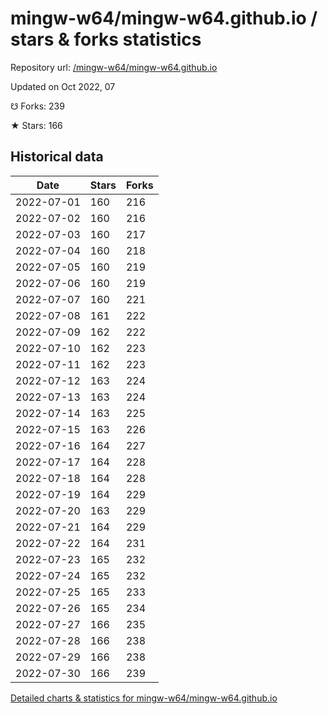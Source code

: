 # mingw-w64/mingw-w64.github.io / stars & forks statistics

Repository url: [/mingw-w64/mingw-w64.github.io](https://github.com/mingw-w64/mingw-w64.github.io)

Updated on Oct 2022, 07

☋ Forks: 239

★ Stars: 166

## Historical data
| Date | Stars | Forks |
|------|-------|-------|
| 2022-07-01 | 160 | 216 | 
| 2022-07-02 | 160 | 216 | 
| 2022-07-03 | 160 | 217 | 
| 2022-07-04 | 160 | 218 | 
| 2022-07-05 | 160 | 219 | 
| 2022-07-06 | 160 | 219 | 
| 2022-07-07 | 160 | 221 | 
| 2022-07-08 | 161 | 222 | 
| 2022-07-09 | 162 | 222 | 
| 2022-07-10 | 162 | 223 | 
| 2022-07-11 | 162 | 223 | 
| 2022-07-12 | 163 | 224 | 
| 2022-07-13 | 163 | 224 | 
| 2022-07-14 | 163 | 225 | 
| 2022-07-15 | 163 | 226 | 
| 2022-07-16 | 164 | 227 | 
| 2022-07-17 | 164 | 228 | 
| 2022-07-18 | 164 | 228 | 
| 2022-07-19 | 164 | 229 | 
| 2022-07-20 | 163 | 229 | 
| 2022-07-21 | 164 | 229 | 
| 2022-07-22 | 164 | 231 | 
| 2022-07-23 | 165 | 232 | 
| 2022-07-24 | 165 | 232 | 
| 2022-07-25 | 165 | 233 | 
| 2022-07-26 | 165 | 234 | 
| 2022-07-27 | 166 | 235 | 
| 2022-07-28 | 166 | 238 | 
| 2022-07-29 | 166 | 238 | 
| 2022-07-30 | 166 | 239 | 


[Detailed charts & statistics for mingw-w64/mingw-w64.github.io](https://reviewgithub.com/rep/mingw-w64/mingw-w64.github.io)
